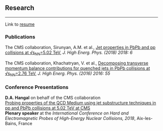 ## Research

* * *

Link to [resume]()

### Publications

The CMS collaboration, Sirunyan, A.M. et al., [Jet properties in PbPb and pp collisions at √s<sub>NN</sub>=5.02 TeV](https://link.springer.com/article/10.1007%2FJHEP05%282018%29006), *J. High Energ. Phys. (2018) 2018: 6*

The CMS collaboration, Khachatryan, V. et al., [Decomposing transverse momentum balance contributions for quenched jets in PbPb collisions at √s<sub>NN</sub>=2.76 TeV](https://link.springer.com/article/10.1007%2FJHEP11%282016%29055), *J. High Energ. Phys. (2016) 2016: 55*

### Conference Presentations

**D.A. Hangal** on behalf of the CMS collaboration  
[Probing properties of the QCD Medium using jet substructure techniques in pp and PbPb collisions at 5.02 TeV at CMS](https://pos.sissa.it/345/007/)  
**Plenary speaker** at the *International Conference on Hard and Electromagnetic Probes of High-Energy Nuclear Collisions, 2018*, Aix-les-Bains, France
